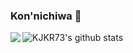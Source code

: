 ### Kon'nichiwa 👋
![KJKR73's github stats](https://github-readme-stats.vercel.app/api?username=KJKR73&count_private=true)
<img align="left" src="https://github-readme-stats.vercel.app/api/top-langs/?username=KJKR73&theme=jekyll-theme-cayman" />
